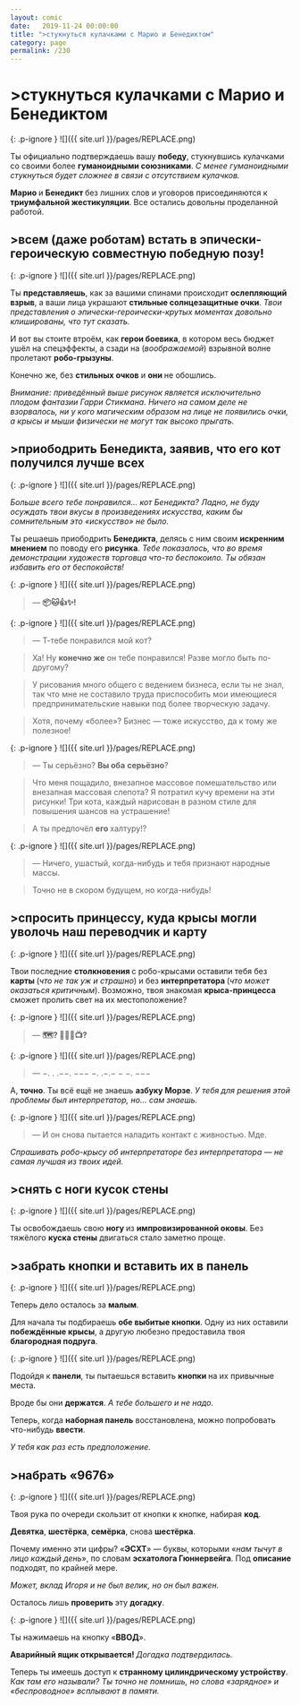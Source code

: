 ```yaml
---
layout: comic
date:   2019-11-24 00:00:00 
title: ">стукнуться кулачками с Марио и Бенедиктом"
category: page
permalink: /230
---
```

# >стукнуться кулачками с Марио и Бенедиктом

{: .p-ignore }
![]({{ site.url }}/pages/REPLACE.png)

Ты официально подтверждаешь вашу <strong>победу</strong>, стукнувшись кулачками со своими более <strong>гуманоидными союзниками</strong>. <em>С менее гуманоидными стукнуться будет сложнее в связи с отсутствием кулачков.</em>

<strong>Марио </strong>и <strong>Бенедикт </strong>без лишних слов и уговоров присоединяются к <strong>триумфальной жестикуляции</strong>. Все остались довольны проделанной работой.

## >всем (даже роботам) встать в эпически-героическую совместную победную позу!

{: .p-ignore }
![]({{ site.url }}/pages/REPLACE.png)

Ты <strong>представляешь</strong>, как за вашими спинами происходит <strong>ослепляющий взрыв</strong>, а ваши лица украшают <strong>стильные солнцезащитные очки</strong>. <em>Твои представления о эпически-героически-крутых моментах довольно клишированы, что тут сказать.</em>

И вот вы стоите втроём, как <strong>герои боевика</strong>, в котором весь бюджет ушёл на спецэффекты, а сзади на (<em>воображаемой</em>) взрывной волне пролетают <strong>робо-грызуны</strong>.

Конечно же, без <strong>стильных очков</strong> и <strong>они </strong>не обошлись.

<em>Внимание: приведённый выше рисунок является исключительно плодом фантазии Гарри Стикмана. Ничего на самом деле не взорвалось, ни у кого магическим образом на лице не появились очки, а крысы и мыши физически не могут так высоко прыгать.</em>

## >приободрить Бенедикта, заявив, что его кот получился лучше всех

{: .p-ignore }
![]({{ site.url }}/pages/REPLACE.png)

<em>Больше всего тебе понравился… кот Бенедикта? Ладно, не буду осуждать твои вкусы в произведениях искусства, каким бы сомнительным это «искусство» не было.</em>

Ты решаешь приободрить <strong>Бенедикта</strong>, делясь с ним своим <strong>искренним мнением</strong> по поводу его <strong>рисунка</strong>. <em>Тебе показалось, что во время демонстрации художеств торговца что-то беспокоило. Ты обязан избавить его от беспокойств!</em>

{: .p-ignore }
![]({{ site.url }}/pages/REPLACE.png)

<blockquote>— <strong>📦🐱👍✨!</strong></blockquote>

{: .p-ignore }
![]({{ site.url }}/pages/REPLACE.png)

<blockquote>— Т-тебе понравился мой кот?</blockquote>

<blockquote>Ха! Ну <strong>конечно же</strong> он тебе понравился! Разве могло быть по-другому?</blockquote>

<blockquote>У рисования много общего с ведением бизнеса, если ты не знал, так что мне не составило труда приспособить мои имеющиеся предпринимательские навыки под более творческую задачу. </blockquote>

<blockquote>Хотя, почему «более»? Бизнес — тоже искусство, да к тому же полезное!</blockquote>

{: .p-ignore }
![]({{ site.url }}/pages/REPLACE.png)

<blockquote>— Ты серьёзно? <strong>Вы оба</strong> <strong>серьёзно</strong>?</blockquote>

<blockquote>Что меня пощадило, внезапное массовое помешательство или внезапная массовая слепота? Я потратил кучу времени на эти рисунки! Три кота, каждый нарисован в разном стиле для повышения шансов на устрашение!</blockquote>

<blockquote>А ты предпочёл <strong>его </strong>халтуру!?</blockquote>

{: .p-ignore }
![]({{ site.url }}/pages/REPLACE.png)

<blockquote>— Ничего, ушастый, когда-нибудь и тебя признают народные массы.</blockquote>

<blockquote>Точно не в скором будущем, но когда-нибудь!</blockquote>

## >спросить принцессу, куда крысы могли уволочь наш переводчик и карту

{: .p-ignore }
![]({{ site.url }}/pages/REPLACE.png)

Твои последние <strong>столкновения </strong>с робо-крысами оставили тебя без <strong>карты </strong>(<em>что не так уж и страшно</em>) и без <strong>интерпретатора </strong>(<em>что может оказаться критичным</em>). Возможно, твоя знакомая <strong>крыса-принцесса</strong> сможет пролить свет на их местоположение?

{: .p-ignore }
![]({{ site.url }}/pages/REPLACE.png)

<blockquote>— <strong>🗺️? 🐀🔄🧑📺?</strong></blockquote>

{: .p-ignore }
![]({{ site.url }}/pages/REPLACE.png)

<blockquote>— −. . .−−. −−− −. .−.− − −. −−−</blockquote>

А, <strong>точно</strong>. Ты всё ещё не знаешь <strong>азбуку Морзе</strong>. <em>У тебя для решения этой проблемы был интерпретатор, но… сам знаешь.</em>

{: .p-ignore }
![]({{ site.url }}/pages/REPLACE.png)

<blockquote>— И он снова пытается наладить контакт с живностью. Мде.</blockquote>

<em>Спрашивать робо-крысу об интерпретаторе без интерпретатора — не самая лучшая из твоих идей.</em>

## >снять с ноги кусок стены

{: .p-ignore }
![]({{ site.url }}/pages/REPLACE.png)

Ты освобождаешь свою <strong>ногу </strong>из <strong>импровизированной оковы</strong>. Без тяжёлого <strong>куска стены</strong> двигаться стало заметно проще.

## >забрать кнопки и вставить их в панель

{: .p-ignore }
![]({{ site.url }}/pages/REPLACE.png)

Теперь дело осталось за <strong>малым</strong>.

Для начала ты подбираешь <strong>обе выбитые кнопки</strong>. Одну из них оставили <strong>побеждённые крысы</strong>, а другую любезно предоставила твоя <strong>благородная подруга</strong>.

{: .p-ignore }
![]({{ site.url }}/pages/REPLACE.png)

Подойдя к <strong>панели</strong>, ты пытаешься вставить <strong>кнопки </strong>на их привычные места.

Вроде бы они <strong>держатся</strong>. <em>А тебе большего и не надо.</em>

Теперь, когда <strong>наборная панель</strong> восстановлена, можно попробовать что-нибудь <strong>ввести</strong>. 

<em>У тебя как раз есть предположение.</em>

## >набрать «9676»

{: .p-ignore }
![]({{ site.url }}/pages/REPLACE.png)

Твоя рука по очереди скользит от кнопки к кнопке, набирая <strong>код</strong>. 

<strong>Девятка</strong>, <strong>шестёрка</strong>, <strong>семёрка</strong>, снова <strong>шестёрка</strong>.

Почему именно эти цифры? «<strong>ЭСХТ</strong>» — буквы, которыми «<em>нам тычут в лицо каждый день</em>», по словам <strong>эсхатолога Гюннервейга</strong>. Под <strong>описание</strong> подходят, по крайней мере.

<em>Может, вклад Игоря и не был велик, но он был важен.</em>

Осталось лишь <strong>проверить </strong>эту <strong>догадку</strong>.

{: .p-ignore }
![]({{ site.url }}/pages/REPLACE.png)

Ты нажимаешь на кнопку «<strong>ВВОД</strong>».

<strong>Аварийный ящик открывается! </strong><em>Догадка подтвердилась.</em>

Теперь ты имеешь доступ к <strong>странному цилиндрическому устройству</strong>. <em>Как там его называли? Ты точно не помнишь, но слова «зарядное» и «беспроводное» всплывают в памяти.</em>
